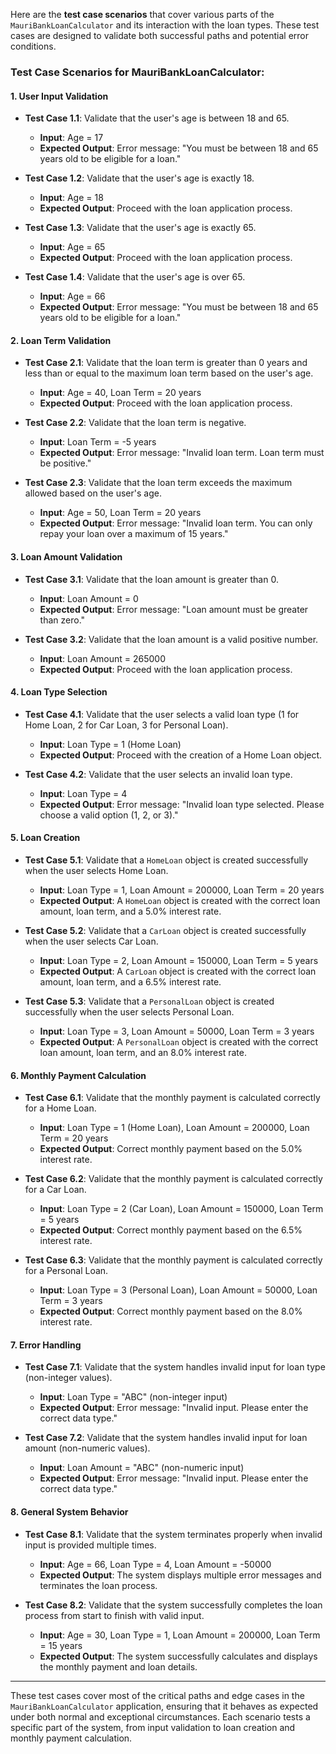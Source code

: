 Here are the **test case scenarios** that cover various parts of the `MauriBankLoanCalculator` and its interaction with the loan types. These test cases are designed to validate both successful paths and potential error conditions.

### **Test Case Scenarios for MauriBankLoanCalculator:**

#### **1. User Input Validation**
- **Test Case 1.1**: Validate that the user's age is between 18 and 65.
  - **Input**: Age = 17
  - **Expected Output**: Error message: "You must be between 18 and 65 years old to be eligible for a loan."
  
- **Test Case 1.2**: Validate that the user's age is exactly 18.
  - **Input**: Age = 18
  - **Expected Output**: Proceed with the loan application process.

- **Test Case 1.3**: Validate that the user's age is exactly 65.
  - **Input**: Age = 65
  - **Expected Output**: Proceed with the loan application process.

- **Test Case 1.4**: Validate that the user's age is over 65.
  - **Input**: Age = 66
  - **Expected Output**: Error message: "You must be between 18 and 65 years old to be eligible for a loan."

#### **2. Loan Term Validation**
- **Test Case 2.1**: Validate that the loan term is greater than 0 years and less than or equal to the maximum loan term based on the user's age.
  - **Input**: Age = 40, Loan Term = 20 years
  - **Expected Output**: Proceed with the loan application process.

- **Test Case 2.2**: Validate that the loan term is negative.
  - **Input**: Loan Term = -5 years
  - **Expected Output**: Error message: "Invalid loan term. Loan term must be positive."

- **Test Case 2.3**: Validate that the loan term exceeds the maximum allowed based on the user's age.
  - **Input**: Age = 50, Loan Term = 20 years
  - **Expected Output**: Error message: "Invalid loan term. You can only repay your loan over a maximum of 15 years."

#### **3. Loan Amount Validation**
- **Test Case 3.1**: Validate that the loan amount is greater than 0.
  - **Input**: Loan Amount = 0
  - **Expected Output**: Error message: "Loan amount must be greater than zero."

- **Test Case 3.2**: Validate that the loan amount is a valid positive number.
  - **Input**: Loan Amount = 265000
  - **Expected Output**: Proceed with the loan application process.

#### **4. Loan Type Selection**
- **Test Case 4.1**: Validate that the user selects a valid loan type (1 for Home Loan, 2 for Car Loan, 3 for Personal Loan).
  - **Input**: Loan Type = 1 (Home Loan)
  - **Expected Output**: Proceed with the creation of a Home Loan object.

- **Test Case 4.2**: Validate that the user selects an invalid loan type.
  - **Input**: Loan Type = 4
  - **Expected Output**: Error message: "Invalid loan type selected. Please choose a valid option (1, 2, or 3)."

#### **5. Loan Creation**
- **Test Case 5.1**: Validate that a `HomeLoan` object is created successfully when the user selects Home Loan.
  - **Input**: Loan Type = 1, Loan Amount = 200000, Loan Term = 20 years
  - **Expected Output**: A `HomeLoan` object is created with the correct loan amount, loan term, and a 5.0% interest rate.

- **Test Case 5.2**: Validate that a `CarLoan` object is created successfully when the user selects Car Loan.
  - **Input**: Loan Type = 2, Loan Amount = 150000, Loan Term = 5 years
  - **Expected Output**: A `CarLoan` object is created with the correct loan amount, loan term, and a 6.5% interest rate.

- **Test Case 5.3**: Validate that a `PersonalLoan` object is created successfully when the user selects Personal Loan.
  - **Input**: Loan Type = 3, Loan Amount = 50000, Loan Term = 3 years
  - **Expected Output**: A `PersonalLoan` object is created with the correct loan amount, loan term, and an 8.0% interest rate.

#### **6. Monthly Payment Calculation**
- **Test Case 6.1**: Validate that the monthly payment is calculated correctly for a Home Loan.
  - **Input**: Loan Type = 1 (Home Loan), Loan Amount = 200000, Loan Term = 20 years
  - **Expected Output**: Correct monthly payment based on the 5.0% interest rate.

- **Test Case 6.2**: Validate that the monthly payment is calculated correctly for a Car Loan.
  - **Input**: Loan Type = 2 (Car Loan), Loan Amount = 150000, Loan Term = 5 years
  - **Expected Output**: Correct monthly payment based on the 6.5% interest rate.

- **Test Case 6.3**: Validate that the monthly payment is calculated correctly for a Personal Loan.
  - **Input**: Loan Type = 3 (Personal Loan), Loan Amount = 50000, Loan Term = 3 years
  - **Expected Output**: Correct monthly payment based on the 8.0% interest rate.

#### **7. Error Handling**
- **Test Case 7.1**: Validate that the system handles invalid input for loan type (non-integer values).
  - **Input**: Loan Type = "ABC" (non-integer input)
  - **Expected Output**: Error message: "Invalid input. Please enter the correct data type."

- **Test Case 7.2**: Validate that the system handles invalid input for loan amount (non-numeric values).
  - **Input**: Loan Amount = "ABC" (non-numeric input)
  - **Expected Output**: Error message: "Invalid input. Please enter the correct data type."

#### **8. General System Behavior**
- **Test Case 8.1**: Validate that the system terminates properly when invalid input is provided multiple times.
  - **Input**: Age = 66, Loan Type = 4, Loan Amount = -50000
  - **Expected Output**: The system displays multiple error messages and terminates the loan process.

- **Test Case 8.2**: Validate that the system successfully completes the loan process from start to finish with valid input.
  - **Input**: Age = 30, Loan Type = 1, Loan Amount = 200000, Loan Term = 15 years
  - **Expected Output**: The system successfully calculates and displays the monthly payment and loan details.

---

These test cases cover most of the critical paths and edge cases in the `MauriBankLoanCalculator` application, ensuring that it behaves as expected under both normal and exceptional circumstances. Each scenario tests a specific part of the system, from input validation to loan creation and monthly payment calculation.
